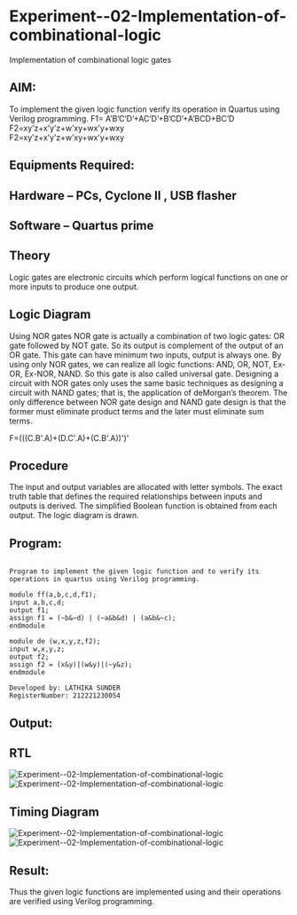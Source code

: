 # Experiment--02-Implementation-of-combinational-logic
Implementation of combinational logic gates
 
## AIM:
To implement the given logic function verify its operation in Quartus using Verilog programming.
 F1= A’B’C’D’+AC’D’+B’CD’+A’BCD+BC’D
F2=xy’z+x’y’z+w’xy+wx’y+wxy  
F2=xy’z+x’y’z+w’xy+wx’y+wxy  
## Equipments Required:
## Hardware – PCs, Cyclone II , USB flasher
## Software – Quartus prime
## Theory
Logic gates are electronic circuits which perform logical functions on one or more inputs to produce one output.

## Logic Diagram

Using NOR gates NOR gate is actually a combination of two logic gates: OR gate followed by NOT gate. So its output is complement of the output of an OR gate. This gate can have minimum two inputs, output is always one. By using only NOR gates, we can realize all logic functions: AND, OR, NOT, Ex-OR, Ex-NOR, NAND. So this gate is also called universal gate. Designing a circuit with NOR gates only uses the same basic techniques as designing a circuit with NAND gates; that is, the application of deMorgan’s theorem. The only difference between NOR gate design and NAND gate design is that the former must eliminate product terms and the later must eliminate sum terms.

F=(((C.B'.A)+(D.C'.A)+(C.B'.A))')'

## Procedure

The input and output variables are allocated with letter symbols. The exact truth table that defines the required relationships between 
inputs and outputs is derived. The simplified Boolean function is obtained from each output. The logic diagram is drawn.

## Program:
```

Program to implement the given logic function and to verify its operations in quartus using Verilog programming.

module ff(a,b,c,d,f1);
input a,b,c,d;
output f1;
assign f1 = (~b&~d) | (~a&b&d) | (a&b&~c);
endmodule

module de (w,x,y,z,f2);
input w,x,y,z;
output f2;
assign f2 = (x&y)|(w&y)|(~y&z);
endmodule

Developed by: LATHIKA SUNDER
RegisterNumber: 212221230054 

```

## Output:
## RTL
![Experiment--02-Implementation-of-combinational-logic](f1.png)
![Experiment--02-Implementation-of-combinational-logic](f2.png)

## Timing Diagram
![Experiment--02-Implementation-of-combinational-logic](f1time.png)
![Experiment--02-Implementation-of-combinational-logic](f2time.png)
## Result:
Thus the given logic functions are implemented using  and their operations are verified using Verilog programming.
